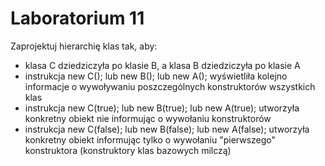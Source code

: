 # Laboratorium 11

 Zaprojektuj hierarchię klas tak, aby:
   * klasa C dziedziczyła po klasie B, a klasa B dziedziczyła po klasie A
   * instrukcja new C(); lub new B(); lub new A(); wyświetliła kolejno informacje o wywoływaniu poszczególnych konstruktorów wszystkich klas
   * instrukcja new C(true); lub new B(true); lub new A(true); utworzyła konkretny obiekt nie informując o wywołaniu konstruktorów
   * instrukcja new C(false); lub new B(false); lub new A(false); utworzyła konkretny obiekt informując tylko o wywołaniu "pierwszego" konstruktora (konstruktory klas bazowych milczą)


